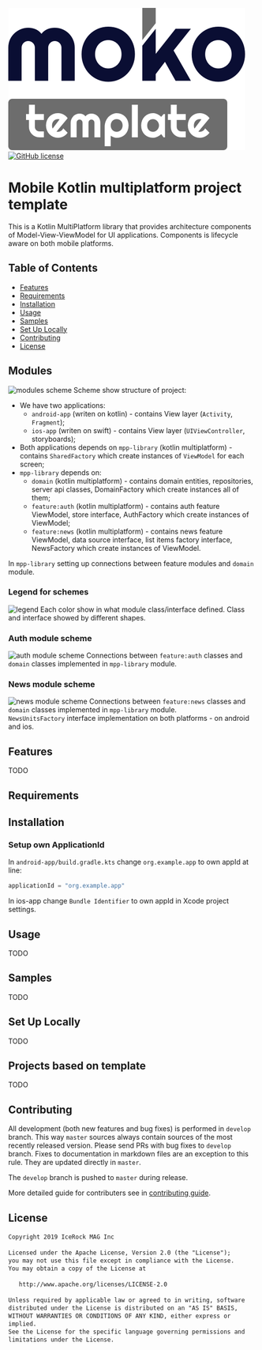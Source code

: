 ![moko-template](img/logo.png)  
[![GitHub license](https://img.shields.io/badge/license-Apache%20License%202.0-blue.svg?style=flat)](http://www.apache.org/licenses/LICENSE-2.0)

# Mobile Kotlin multiplatform project template
This is a Kotlin MultiPlatform library that provides architecture components of Model-View-ViewModel
 for UI applications. Components is lifecycle aware on both mobile platforms.  

## Table of Contents
- [Features](#features)
- [Requirements](#requirements)
- [Installation](#installation)
- [Usage](#usage)
- [Samples](#samples)
- [Set Up Locally](#setup-locally)
- [Contributing](#contributing)
- [License](#license)

## Modules
![modules scheme](https://user-images.githubusercontent.com/5010169/66910966-c7f47680-f039-11e9-8aa0-7485757cc39b.jpg)
Scheme show structure of project:  
- We have two applications:
  - `android-app` (writen on kotlin) - contains View layer (`Activity`, `Fragment`);
  - `ios-app` (writen on swift) - contains View layer (`UIViewController`, storyboards);
- Both applications depends on `mpp-library` (kotlin multiplatform) - contains `SharedFactory` which create instances of `ViewModel` for each screen;  
- `mpp-library` depends on:
  - `domain` (kotlin multiplatform) - contains domain entities, repositories, server api classes, DomainFactory which create instances all of them;
  - `feature:auth` (kotlin multiplatform) - contains auth feature ViewModel, store interface, AuthFactory which create instances of ViewModel;
  - `feature:news` (kotlin multiplatform) - contains news feature ViewModel, data source interface, list items factory interface, NewsFactory which create instances of ViewModel.

In `mpp-library` setting up connections between feature modules and `domain` module.

### Legend for schemes
![legend](https://user-images.githubusercontent.com/5010169/66910970-cd51c100-f039-11e9-9dfa-775a39b0d748.jpg)
Each color show in what module class/interface defined. Class and interface showed by different shapes.

### Auth module scheme
![auth module scheme](https://user-images.githubusercontent.com/5010169/66910971-cd51c100-f039-11e9-957a-7c2b500e74ef.jpg)
Connections between `feature:auth` classes and `domain` classes implemented in `mpp-library` module.

### News module scheme
![news module scheme](https://user-images.githubusercontent.com/5010169/66910972-cdea5780-f039-11e9-9268-15b768bf14c5.jpg)
Connections between `feature:news` classes and `domain` classes implemented in `mpp-library` module.  
`NewsUnitsFactory` interface implementation on both platforms - on android and ios.

## Features
TODO

## Requirements

## Installation
### Setup own ApplicationId
In `android-app/build.gradle.kts` change `org.example.app` to own appId at line:
```kotlin
applicationId = "org.example.app"
```
In ios-app change `Bundle Identifier` to own appId in Xcode project settings.

## Usage
TODO

## Samples
TODO

## Set Up Locally 
TODO

## Projects based on template
TODO

## Contributing
All development (both new features and bug fixes) is performed in `develop` branch. This way `master` sources always contain sources of the most recently released version. Please send PRs with bug fixes to `develop` branch. Fixes to documentation in markdown files are an exception to this rule. They are updated directly in `master`.

The `develop` branch is pushed to `master` during release.

More detailed guide for contributers see in [contributing guide](CONTRIBUTING.md).

## License
        
    Copyright 2019 IceRock MAG Inc
    
    Licensed under the Apache License, Version 2.0 (the "License");
    you may not use this file except in compliance with the License.
    You may obtain a copy of the License at
    
       http://www.apache.org/licenses/LICENSE-2.0
    
    Unless required by applicable law or agreed to in writing, software
    distributed under the License is distributed on an "AS IS" BASIS,
    WITHOUT WARRANTIES OR CONDITIONS OF ANY KIND, either express or implied.
    See the License for the specific language governing permissions and
    limitations under the License.
